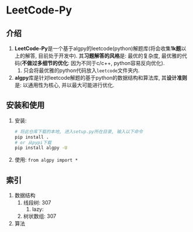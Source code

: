 # LeetCode-Py

## 介绍
1. **LeetCode-Py**是一个基于algpy的leetcode(python)解题库(将会收集**1k题**以上的解答, 目前处于开发中). 其**习题解答的风格**是: 最优的复杂度, 最优雅的代码(**不做过多细节的优化**: 因为不同于c/c++, python容易反向优化).
   1. 只会将最优雅的python代码放入`leetcode`文件夹内.
2. **algpy**库是针对leetcode解题的基于python的数据结构和算法库, 其**设计准则**是: 以通用性为核心, 并以最大可能进行优化. 



## 安装和使用
1. 安装: 
    ```bash
    # 将此仓库下载的本地, 进入setup.py所在目录, 输入以下命令
    pip install .
    # or 从pypi下载
    pip install algpy -U
    ```
2. 使用: `from algpy import *`


## 索引
1. 数据结构
   1. 线段树: 307
      1. lazy: 
   2. 树状数组: 307
2. 算法

